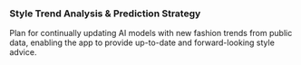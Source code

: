 ### Style Trend Analysis & Prediction Strategy
Plan for continually updating AI models with new fashion trends from public data, enabling the app to provide up-to-date and forward-looking style advice.

